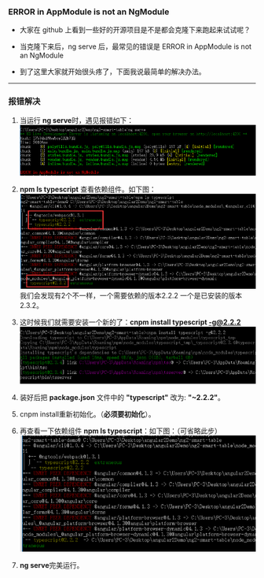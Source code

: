 ### ERROR in AppModule is not an NgModule

* 大家在 github 上看到一些好的开源项目是不是都会克隆下来跑起来试试呢？

* 当克隆下来后，ng serve 后，最常见的错误是 ERROR in AppModule is not an NgModule

* 到了这里大家就开始很头疼了，下面我说最简单的解决办法。

---

### 报错解决

1. 当运行 **ng serve**时，遇见报错如下：  
![01](../imgs/ng2Module/1.png)

2. **npm ls typescript**  查看依赖组件。如下图：  
![02](../imgs/ng2Module/2.png)  
我们会发现有2个不一样，一个需要依赖的版本2.2.2 一个是已安装的版本2.3.2。  

3. 这时候我们就需要安装一个新的了：**cnpm install typescript -g@2.2.2**  
![03](../imgs/ng2Module/3.png)  

4. 装好后把 **package.json** 文件中的 **"typescript"** 改为: **"~2.2.2"**。

5. cnpm install重新初始化。（**必须要初始化**）。

6. 再查看一下依赖组件  **npm ls typescript**：如下图：（可省略此步）  
![04](../imgs/ng2Module/4.png) 

7. **ng serve**完美运行。

